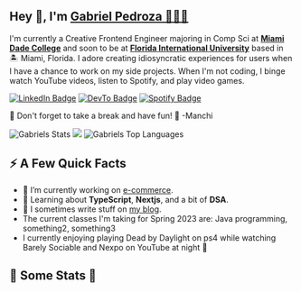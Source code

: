 Hey 👋, I'm [Gabriel Pedroza 🙇🏻‍♂️](https://www.linkedin.com/in/gabrielpedroza/)
----------------------------------------------------------------------------------

I'm currently a Creative Frontend Engineer majoring in Comp Sci at **[Miami Dade College](https://www.mdc.edu/)** and soon to be at **[Florida International University](https://www.fiu.edu/)** based in 🏝 Miami, Florida. I adore creating idiosyncratic experiences for users when I have a chance to work on my side projects. When I'm not coding, I binge watch YouTube videos, listen to Spotify, and play video games.

[![LinkedIn Badge](https://img.shields.io/badge/-@gabrielpedroza-0077B5?style=flat-square&labelColor=0077B5&logo=LinkedIn&link=https://www.linkedin.com/in/gabrielpedroza/)](https://www.linkedin.com/in/gabrielpedroza/) [![DevTo Badge](https://img.shields.io/badge/-@gabrielpedroza-0A0A0A?style=flat-square&labelColor=0A0A0A&logo=dev.to&link=https://dev.to/gabrielpedroza)](https://dev.to/gabrielpedroza) [![Spotify Badge](https://img.shields.io/badge/-@gabrielpedroza-1ED760?style=flat-square&labelColor=fff&logo=Spotify&link=https://open.spotify.com/user/31zfd5mi3py2sxojccclfo764bqq)](https://open.spotify.com/user/31zfd5mi3py2sxojccclfo764bqq)

🐶 Don't forget to take a break and have fun! 🐶 -Manchi

![Gabriels Stats](https://github-readme-stats.vercel.app/api?username=gabrielpedroza&theme=tokyonight&show_icons=true&count_private=true) ![](https://c.tenor.com/A-ozELwp694AAAAC/thumbs-thumbs-up-kid.gif) ![Gabriels Top Languages](https://github-readme-stats.vercel.app/api/top-langs/?username=gabrielpedroza&theme=tokyonight&layout=compact)

⚡️ A Few Quick Facts
--------------------

*   🔭 I’m currently working on [e-commerce](https://github.com/GabrielPedroza/e-commerce).
*   🧐 Learning about **TypeScript**, **Nextjs**, and a bit of **DSA**.
*   📝 I sometimes write stuff on [my blog](https://dev.to/gabrielpedroza).
*   The current classes I'm taking for Spring 2023 are: Java programming, something2, something3
*   I currently enjoying playing Dead by Daylight on ps4 while watching Barely Sociable and Nexpo on YouTube at night 🌙

🚀 Some Stats 🚀
----------------
